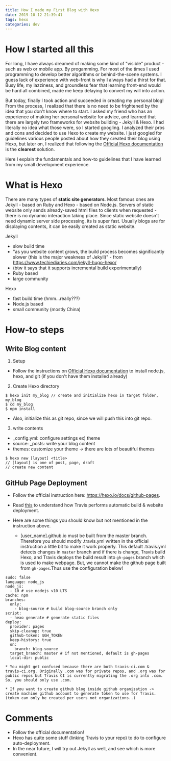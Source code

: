 ```yaml
---
title: How I made my First Blog with Hexo
date: 2019-10-12 21:39:41
tags: hexo
categories: dev
---
```


# How I started all this
   For long, I have always dreamed of making some kind of "visible" product - such as web or mobile app. By progamming. For most of the times I used programming to develop better algorithms or behind-the-scene systems. I guess lack of experience with web-front is why I always had a thirst for that. Busy life, my lazziness, and groundless fear that learning front-end would be hard all combined, made me keep delaying to convert my will into action.
   
   But today, finally I took action and succeeded in creating my personal blog! From the process, I realized that there is no need to be frightened by the idea that you don't know where to start. I asked my friend who has an experience of making her personal website for advice, and learned that there are largely two frameworks for website building - Jekyll & Hexo. I had literally no idea what those were, so I started googling. I analyzed their pros and cons and decided to use Hexo to create my website. I just googled for guidelines various people posted about how they created their blog using Hexo, but later on, I realized that following the [Official Hexo documentation](https://hexo.io/docs/)  is the **clearest** solution.
   
   Here I explain the fundamentals and how-to guidelines that I have learned from my small development experience.

# What is Hexo
   There are many types of **static site generators**. Most famous ones are Jekyll - based on Ruby and Hexo - based on Node.js. Servers of static website only sends already-saved html files to clients when requested - there is no dynamic interaction taking place. Since static website doesn't need dynamic server side processing, its is super fast. Usually blogs are for displaying contents, it can be easily created as static website. 

Jekyll
  - slow build time 
  - "as you website content grows, the build process becomes significantly slower (this is the major weakness of Jekyll)"  - from https://www.techiediaries.com/jekyll-hugo-hexo/
  - (btw it says that it supports incremental build experimentally) 
  - Ruby based
  - large community

Hexo
  * fast build time (hmm...really???)
  * Node.js based
  * small community (mostly China)    

# How-to steps
## Write Blog content
1. Setup
* Follow the instructions on [Official Hexo documentation](https://hexo.io/docs/) to install node.js, hexo, and git (if you don't have them installed already)

2. Create Hexo directory
```
$ hexo init my_blog // create and initialize hexo in target folder, my_blog
$ cd my_blog
$ npm install
```
* Also, initialize this as git repo, since we will push this into git repo.

3. write contents
* _config.yml: configure settings ex) theme
* source: _posts: write your blog content
* themes: customize your theme -> there are lots of beautiful themes 
```
$ hexo new [layout] <title>
// [layout] is one of post, page, draft
// create new content
```

## GitHub Page Deployment

* Follow the official instruction here: https://hexo.io/docs/github-pages.
* Read [this](https://maologue.com/Auto-deploy-Hexo-with-Travis-CI/#Check-your-HEXO-repo-on-Travis) to understand how Travis performs automatic build & website deployment.

* Here are some things you should know but not mentioned in the instruction above.
   * [user_name].github.io must be built from the master branch. Therefore you should modify .travis.yml written in the official instruction a little bit to make it work properly. This default .travis.yml detects changes in `master` branch and if there is change, Travis build Hexo, and Travis deploys the build result into `gh-pages` branch which is used to make webpage. But, we cannot make the github page built from `gh-pages`.Thus use the configuration below!
```
sudo: false
language: node_js
node_js:
  - 10 # use nodejs v10 LTS
cache: npm
branches:
  only:
    - blog-source # build blog-source branch only
script:
  - hexo generate # generate static files
deploy:
  provider: pages
  skip-cleanup: true
  github-token: $GH_TOKEN
  keep-history: true
  on:
    branch: blog-source
  target_branch: master # if not mentioned, default is gh-pages
  local-dir: public
```
    * You might get confused because there are both travis-ci.com & travis-ci.org. Originally .com was for private repos, and .org was for public repos but Travis CI is currently migrating the .org into .com. So, you should only use .com.

    * If you want to create github blog inside github organization -> create machine github account to generate token to use for Travis. (token can only be created per users not organizations..)

# Comments
* Follow the official documentation!
* Hexo has quite some stuff (linking Travis to your repo) to do to configure auto-deployment. 
* In the near future, I will try out Jekyll as well, and see which is more convenient.